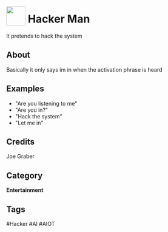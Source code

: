 # <img src="https://raw.githack.com/FortAwesome/Font-Awesome/master/svgs/solid/crow.svg" card_color="#000000" width="50" height="50" style="vertical-align:bottom"/> Hacker Man
It pretends to hack  the system

## About
Basically it only says im in when the activation phrase is heard

## Examples
* "Are you listening to me"
* "Are you in?"
* "Hack the system"
* "Let me in"

## Credits
Joe Graber

## Category
**Entertainment**

## Tags
#Hacker
#AI
#AIOT
